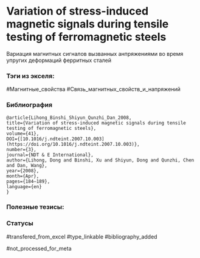 # Variation of stress-induced magnetic signals during tensile testing of ferromagnetic steels

Вариация магнитных сигналов вызванных анпряжениями во время упругих деформаций ферритных сталей

### Тэги из экселя:
#Магнитные_свойства 
#Связь_магнитных_свойств_и_напряжений 

### Библиография
```
@article{Lihong_Binshi_Shiyun_Qunzhi_Dan_2008,
title={Variation of stress-induced magnetic signals during tensile testing of ferromagnetic steels},
volume={41},
DOI={[10.1016/j.ndteint.2007.10.003](https://doi.org/10.1016/j.ndteint.2007.10.003)},
number={3},
journal={NDT & E International},
author={Lihong, Dong and Binshi, Xu and Shiyun, Dong and Qunzhi, Chen and Dan, Wang},
year={2008},
month={Apr},
pages={184–189},
language={en}
}
```

### Полезные тезисы:

### Статусы
#transfered_from_excel 
#type_linkable
#bibliography_added

#not_processed_for_meta
